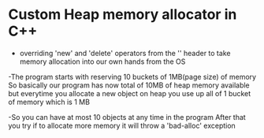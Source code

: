# Custom Heap memory allocator in C++


- overriding 'new' and 'delete' operators from the '<new>' header to take memory allocation into our own hands from the OS 

-The program starts with reserving 10 buckets of 1MB(page size) of memory
So basically our program has now total of 10MB of heap memory available but everytime you allocate a new object on heap you use up all of 1 bucket of memory which is 1 MB 

-So you can have at most 10 objects at any time in the program
After that you try if to allocate more memory it will throw a 'bad-alloc' exception 
